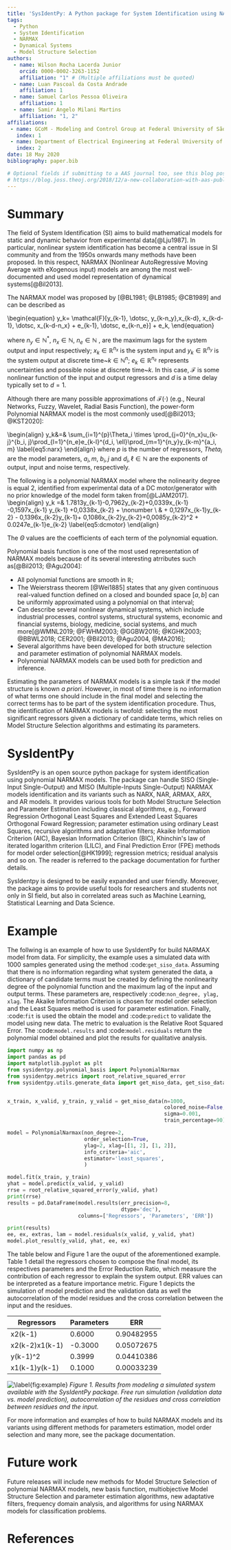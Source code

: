 ```yaml
---
title: 'SysIdentPy: A Python package for System Identification using NARMAX models'
tags:
  - Python
  - System Identification
  - NARMAX
  - Dynamical Systems
  - Model Structure Selection
authors:
  - name: Wilson Rocha Lacerda Junior
    orcid: 0000-0002-3263-1152
    affiliation: "1" # (Multiple affiliations must be quoted)
  - name: Luan Pascoal da Costa Andrade
    affiliation: 1
  - name: Samuel Carlos Pessoa Oliveira
    affiliation: 1
  - name: Samir Angelo Milani Martins
    affiliation: "1, 2"
affiliations:
 - name: GCoM - Modeling and Control Group at Federal University of São João del-Rei
   index: 1
 - name: Department of Electrical Engineering at Federal University of São João del-Rei
   index: 2
date: 18 May 2020
bibliography: paper.bib

# Optional fields if submitting to a AAS journal too, see this blog post:
# https://blog.joss.theoj.org/2018/12/a-new-collaboration-with-aas-publishing
---
```


# Summary

The field of System Identification (SI) aims to build mathematical models for static and dynamic behavior from experimental data[@Lju1987]. In particular, nonlinear system identification has become a central issue in SI community and from the $1950$s onwards many methods have been proposed. In this respect, NARMAX (Nonlinear AutoRegressive Moving Average with eXogenous input) models are among the most well-documented and used model representation of dynamical systems[@Bil2013].

The NARMAX model was proposed by [@BL1981; @LB1985; @CB1989] and can be described as

\begin{equation}
y_k= \mathcal{F}[y_{k-1}, \dotsc, y_{k-n_y},x_{k-d}, x_{k-d-1}, \dotsc, x_{k-d-n_x} + e_{k-1}, \dotsc, e_{k-n_e}] + e_k,
\end{equation}

where $n_y\in \mathbb{N}^*$, $n_x \in \mathbb{N}$, $n_e \in \mathbb{N}$ , are the maximum lags for the system output and input respectively; $x_k \in \mathbb{R}^{n_x}$ is the system input and $y_k \in \mathbb{R}^{n_y}$ is the system output at discrete time~$k \in \mathbb{N}^n$; $e_k \in \mathbb{R}^{n_e}$ represents uncertainties and possible noise at discrete time~$k$. In this case, $\mathcal{F}$ is some nonlinear function of the input and output regressors and $d$ is a time delay typically set to $d=1$.

Although there are many possible approximations of $\mathcal{F}(\cdot)$ (e.g., Neural Networks, Fuzzy, Wavelet, Radial Basis Function), the power-form Polynomial NARMAX model is the most commonly used[@Bil2013; @KST2020]:

\begin{align}
             y_k&=& \sum_{i=1}^{p}\Theta_i \times \prod_{j=0}^{n_x}u_{k-j}^{b_i, j}\prod_{l=1}^{n_e}e_{k-l}^{d_i, \ell}\prod_{m=1}^{n_y}y_{k-m}^{a_i, m}
\label{eq5:narx}
\end{align}
where $p$ is the number of regressors, $Theta_i$ are the model parameters, $a_i, m$, $b_i, j$ and $d_i, \ell \in \mathbb{N}$ are the exponents of output, input and noise terms, respectively.

The following is a polynomial NARMAX model where the nolinearity degree is equal $2$, identified from experimental data of a DC motor/generator with no prior knowledge of the model form taken from[@LJAM2017].
	\begin{align}
	y_k =& 1.7813y_{k-1}-0,7962y_{k-2}+0,0339x_{k-1} -0,1597x_{k-1} y_{k-1} +0,0338x_{k-2} + \nonumber \\
	& + 0,1297x_{k-1}y_{k-2} - 0,1396x_{k-2}y_{k-1}+ 0,1086x_{k-2}y_{k-2}+0,0085y_{k-2}^2 + 0.0247e_{k-1}e_{k-2}
	\label{eq5:dcmotor}
	\end{align}

The $\Theta$ values are the coefficients of each term of the polynomial equation.

Polynomial basis function is one of the most used representation of NARMAX models because of its several  interesting atrributes such as[@Bil2013; @Agu2004]:

- All polynomial functions are smooth in $\mathbb{R}$;
- The Weierstrass theorem [@Wei1885] states that any given continuous real-valued function defined on a closed and bounded space $[a,b]$ can be uniformly approximated using a polynomial on that interval;
- Can describe several nonlinear dynamical systems, which include industrial processes, control systems, structural systems, economic and financial systems, biology, medicine, social systems, and much more[@WMNL2019; @FWHM2003; @GGBW2016; @KGHK2003; @BBWL2018; CER2001; @Bil2013; @Agu2004, @MA2016];
- Several algorithms have been developed for both structure selection and parameter estimation of polynomial NARMAX models.
- Polynomial NARMAX models can be used both for prediction and inference.

Estimating the parameters of NARMAX models is a simple task if the model structure is known *a priori*. However, in most of time there is no information of what terms one should include in the final model and selecting the correct terms has to be part of the system identification procedure. Thus, the identification of NARMAX models is twofold: selecting the most significant regressors given a dictionary of candidate terms, which relies on Model Structure Selection algorithms and estimating its parameters.

# SysIdentPy

SysIdentPy is an open source python package for system identification using polynomial NARMAX models. The package can handle SISO (Single-Input Single-Output) and MISO (Multiple-Inputs Single-Output) NARMAX models identification and its variants such as NARX, NAR, ARMAX, ARX, and AR models. It provides various tools for both Model Structure Selection and Parameter Estimation including classical algorithms, e.g., Forward Regression Orthogonal Least Squares and Extended Least Squares Orthogonal Foward Regression; parameter estimation using ordinary Least Squares, recursive algorithms and adaptative filters; Akaike Information Criterion (AIC), Bayesian Information Criterion (BIC), Khinchin's law of iterated logarithm criterion (LILC), and Final Prediction Error (FPE) methods for model order selection[@HK1999]; regression metrics; residual analysis  and so on. The reader is referred to the package documentation for further details.

SysIdentpy is designed to be easily expanded and user friendly. Moreover, the package aims to provide useful tools for researchers and students not only in SI field, but also in correlated areas such as Machine Learning, Statistical Learning and Data Science.

# Example

The follwing is an example of how to use SysIdentPy for build NARMAX model from data. For simplicity, the example uses a simulated data with $1000$ samples generated using the method :code:`get_siso_data`. Assuming that there is no information regarding what system generated the data, a dictionary of candidate terms must be created by defining the nonlinearity degree of the polynomial function and the maximum lag of the input and output terms. These parameters are, respectively :code:`non_degree, ylag, xlag`. The Akaike Information Criterion is chosen for model order selection and the Least Squares method is used for parameter estimation. Finally, :code:`fit` is used the obtain the model and :code:`predict` to validate the model using new data.
The metric to evaluation is the Relative Root Squared Error. The :code:`model.results` and :code:`model.residuals` return the polynomial model obtained and plot the results for qualitative analysis.

```python
import numpy as np
import pandas as pd
import matplotlib.pyplot as plt
from sysidentpy.polynomial_basis import PolynomialNarmax
from sysidentpy.metrics import root_relative_squared_error
from sysidentpy.utils.generate_data import get_miso_data, get_siso_data


x_train, x_valid, y_train, y_valid = get_miso_data(n=1000,
                                                   colored_noise=False,
                                                   sigma=0.001,
                                                   train_percentage=90)

model = PolynomialNarmax(non_degree=2,
                         order_selection=True,
                         ylag=2, xlag=[[1, 2], [1, 2]],
                         info_criteria='aic',
                         estimator='least_squares',
                         )

model.fit(x_train, y_train)
yhat = model.predict(x_valid, y_valid)
rrse = root_relative_squared_error(y_valid, yhat)
print(rrse)
results = pd.DataFrame(model.results(err_precision=8,
                                     dtype='dec'),
                       columns=['Regressors', 'Parameters', 'ERR'])

print(results)
ee, ex, extras, lam = model.residuals(x_valid, y_valid, yhat)
model.plot_result(y_valid, yhat, ee, ex)
```

The table below and Figure 1 are the ouput of the aforementioned example. Table 1 detail the regressors chosen to compose the final model, its respectives parameters and the Error Reduction Ratio, which measure the contribution of each regressor to explain the system output. ERR values can be interpreted as a feature importance metric. Figure 1 depicts the simulation of model prediction and the validation data as well the autocorrelation of the model residues and the cross correlation between the input and the residues.

| Regressors     | Parameters | ERR        |
|----------------|------------|------------|
| x2(k-1)        | 0.6000     | 0.90482955 |
| x2(k-2)x1(k-1) | -0.3000    | 0.05072675 |
| y(k-1)^2       | 0.3999     | 0.04410386 |
| x1(k-1)y(k-1)  | 0.1000     | 0.00033239 |


![\label{fig:example}](output_16_0.png)
_Figure 1. Results from modeling a simulated system available with the SysIdentPy package. Free run simulation (validation data vs. model prediction), autocorrelation of the residues and cross correlation between residues and the input._

For more information and examples of how to build NARMAX models and its variants using different methods for parameters estimation, model order selection and many more, see the package documentation.

# Future work

Future releases will include new methods for Model Structure Selection of polynomial NARMAX models, new basis function, multiobjective Model Structure Selection and parameter estimation algorithms, new adaptative filters, frequency domain analysis, and algorithms for using NARMAX models for classification problems.

# References